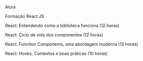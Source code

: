 Alura

Formação React JS</br>

React: Entendendo como a biblioteca funciona (12 horas)</br>

React: Ciclo de vida dos componentes (12 horas)</br>

React: Function Components, uma abordagem moderna (12 horas)</br>

React: Hooks, Contextos e boas práticas (10 horas)</br>